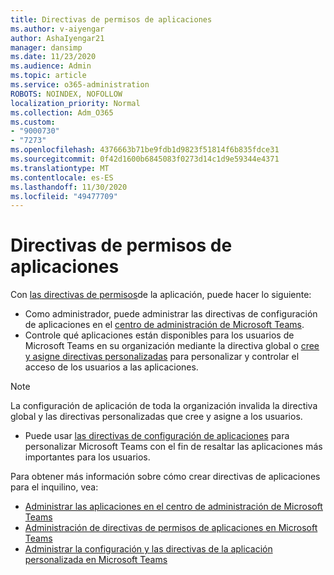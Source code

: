 ```yaml
---
title: Directivas de permisos de aplicaciones
ms.author: v-aiyengar
author: AshaIyengar21
manager: dansimp
ms.date: 11/23/2020
ms.audience: Admin
ms.topic: article
ms.service: o365-administration
ROBOTS: NOINDEX, NOFOLLOW
localization_priority: Normal
ms.collection: Adm_O365
ms.custom:
- "9000730"
- "7273"
ms.openlocfilehash: 4376663b71be9fdb1d9823f51814f6b835fdce31
ms.sourcegitcommit: 0f42d1600b6845083f0273d14c1d9e59344e4371
ms.translationtype: MT
ms.contentlocale: es-ES
ms.lasthandoff: 11/30/2020
ms.locfileid: "49477709"
---
```

# <a name="app-permission-policies"></a>Directivas de permisos de aplicaciones

Con [las directivas de permisos](https://docs.microsoft.com/microsoftteams/teams-app-permission-policies)de la aplicación, puede hacer lo siguiente:
- Como administrador, puede administrar las directivas de configuración de aplicaciones en el [centro de administración de Microsoft Teams](https://admin.teams.microsoft.com/policies/app-permission).
- Controle qué aplicaciones están disponibles para los usuarios de Microsoft Teams en su organización mediante la directiva global o [cree y asigne directivas personalizadas](https://docs.microsoft.com/microsoftteams/teams-app-permission-policies#create-a-custom-app-permission-policy) para personalizar y controlar el acceso de los usuarios a las aplicaciones. 
> [!NOTE]
> La configuración de aplicación de toda la organización invalida la directiva global y las directivas personalizadas que cree y asigne a los usuarios.
- Puede usar [las directivas de configuración de aplicaciones](https://docs.microsoft.com/microsoftteams/teams-app-setup-policies) para personalizar Microsoft Teams con el fin de resaltar las aplicaciones más importantes para los usuarios. 


Para obtener más información sobre cómo crear directivas de aplicaciones para el inquilino, vea:
- [Administrar las aplicaciones en el centro de administración de Microsoft Teams](https://docs.microsoft.com/MicrosoftTeams/manage-apps)
- [Administración de directivas de permisos de aplicaciones en Microsoft Teams](https://docs.microsoft.com/microsoftteams/teams-app-permission-policies)
- [Administrar la configuración y las directivas de la aplicación personalizada en Microsoft Teams](https://docs.microsoft.com/MicrosoftTeams/teams-custom-app-policies-and-settings)
